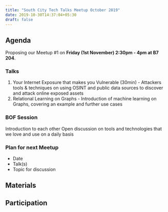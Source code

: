 ```yaml
---
title: "South City Tech Talks Meetup October 2019"
date: 2019-10-30T14:37:04+05:30
draft: false
---
```


## Agenda

Proposing our Meetup #1 on **Friday (1st November) 2:30pm - 4pm at  B7 204**. 

### Talks

1. Your Internet Exposure that makes you Vulnerable (30min) - Attackers tools & techniques on using OSINT and public data sources to discover and attack online exposed assets
2. Relational Learning on Graphs - Introduction of machine learning on Graphs, covering an example and further use cases

### BOF Session

Introduction to each other
Open discussion on tools and technologies that we love and use on a daily basis

### Plan for next Meetup

- Date
- Talk(s)
- Topic for discussion

## Materials

## Participation